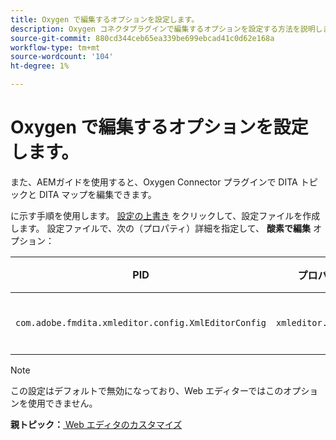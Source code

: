 ```yaml
---
title: Oxygen で編集するオプションを設定します。
description: Oxygen コネクタプラグインで編集するオプションを設定する方法を説明します。
source-git-commit: 880cd344ceb65ea339be699ebcad41c0d62e168a
workflow-type: tm+mt
source-wordcount: '104'
ht-degree: 1%

---
```


# Oxygen で編集するオプションを設定します。

また、AEMガイドを使用すると、Oxygen Connector プラグインで DITA トピックと DITA マップを編集できます。

に示す手順を使用します。 [設定の上書き](download-install-additional-config-override.md#) をクリックして、設定ファイルを作成します。 設定ファイルで、次の（プロパティ）詳細を指定して、 **酸素で編集** オプション：



| PID | プロパティキー | プロパティの値 |
|---|------------|--------------|
| `com.adobe.fmdita.xmleditor.config.XmlEditorConfig` | `xmleditor.editinoxygen` | ブール値\(true/false\)。 **デフォルト値**: false |

>[!NOTE]
>
> この設定はデフォルトで無効になっており、Web エディターではこのオプションを使用できません。

**親トピック：**[ Web エディタのカスタマイズ](conf-web-editor.md)
